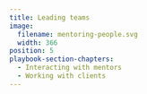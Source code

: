 ```yaml
---
title: Leading teams
image:
  filename: mentoring-people.svg
  width: 366
position: 5
playbook-section-chapters:
  - Interacting with mentors
  - Working with clients
---
```

